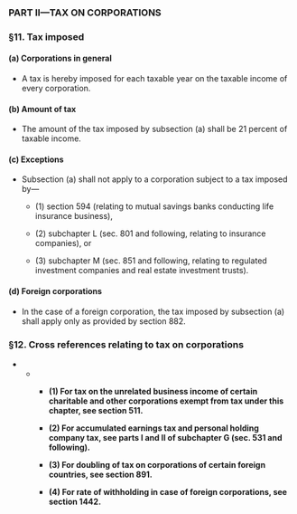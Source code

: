 ### PART II—TAX ON CORPORATIONS

### §11. Tax imposed
#### (a) Corporations in general
* A tax is hereby imposed for each taxable year on the taxable income of every corporation.

#### (b) Amount of tax
* The amount of the tax imposed by subsection (a) shall be 21 percent of taxable income.

#### (c) Exceptions
* Subsection (a) shall not apply to a corporation subject to a tax imposed by—

  * (1) section 594 (relating to mutual savings banks conducting life insurance business),

  * (2) subchapter L (sec. 801 and following, relating to insurance companies), or

  * (3) subchapter M (sec. 851 and following, relating to regulated investment companies and real estate investment trusts).

#### (d) Foreign corporations
* In the case of a foreign corporation, the tax imposed by subsection (a) shall apply only as provided by section 882.

### §12. Cross references relating to tax on corporations
* * * **(1) For tax on the unrelated business income of certain charitable and other corporations exempt from tax under this chapter, see section 511.**

    * **(2) For accumulated earnings tax and personal holding company tax, see parts I and II of subchapter G (sec. 531 and following).**

    * **(3) For doubling of tax on corporations of certain foreign countries, see section 891.**

    * **(4) For rate of withholding in case of foreign corporations, see section 1442.**